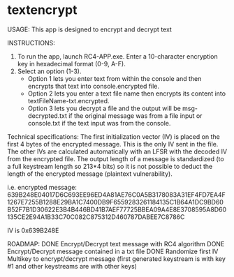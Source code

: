 # textencrypt

USAGE: This app is designed to encrypt and decrypt text

INSTRUCTIONS: 
1. To run the app, launch RC4-APP.exe. Enter a 10-character encryption key in hexadecimal format (0-9, A-F).
2. Select an option (1-3). 
	- Option 1 lets you enter text from within the console and then encrypts that text into console.encrypted file.
	- Option 2 lets you enter a text file name then encrypts its content into textFileName-txt.encrypted.
	- Option 3 lets you decrypt a file and the output will be msg-decrypted.txt if the original message was from a file input or console.txt if the text input was from the console.

Technical specifications:
The first initialization vector (IV) is placed on the first 4 bytes of the encrypted message. This is the only IV sent in the file. The other IVs are calculated automatically with an LFSR with the decoded IV from the encrypted file. The output length of a message is standardized (to a full keystream length so 213*4 bits) so it is not possible to deduct the length of the encrypted message (plaintext vulnerability).

i.e. encrypted message:
639B248E04017D6C693EE96ED4A81AE76C0A5B3178083A31EF4FD7EA4F1267E7255B1288E29BA1C7400DB9F6559283261184135C1B64A1DC9BD60B52F7B1D30622E3B4B446BD41B7AEF77725BBEA09A4E8E3708595A8D60135CE2E94A1B33C70C082C875312D460787DABEE7C8786C

IV is 0x639B248E


ROADMAP:
DONE	Encrypt/Decrypt text message with RC4 algorithm
DONE	Encrypt/Decrypt message contained in a txt file
DONE	Randomize first IV
      Multikey to encrypt/decrypt message (first generated keystream is with key #1 and other keystreams are with other keys)
